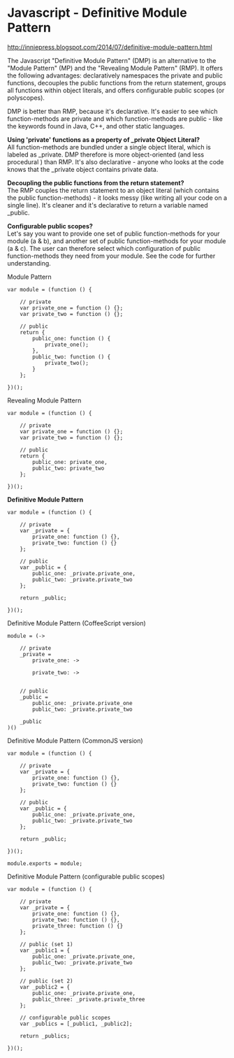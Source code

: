 Javascript - Definitive Module Pattern
==========================

http://inniepress.blogspot.com/2014/07/definitive-module-pattern.html

The Javascript "Definitive Module Pattern" (DMP) is an alternative to the "Module Pattern" (MP) and the "Revealing Module Pattern" (RMP). It offers the following advantages: declaratively namespaces the private and public functions, decouples the public functions from the return statement, groups all functions within object literals, and offers configurable public scopes (or polyscopes).

DMP is better than RMP, because it's declarative. It's easier to see which function-methods are private and which function-methods are public - like the keywords found in Java, C++, and other static languages.

**Using 'private' functions as a property of _private Object Literal?**  
All function-methods are bundled under a single object literal, which is labeled as _private. DMP therefore is more object-oriented (and less procedural ) than RMP. It's also declarative - anyone who looks at the code knows that the _private object contains private data.

**Decoupling the public functions from the return statement?**  
The RMP couples the return statement to an object literal (which contains the public function-methods) - it looks messy (like writing all your code on a single line). It's cleaner and it's declarative to return a variable named _public.

**Configurable public scopes?**  
Let's say you want to provide one set of public function-methods for your module (a & b), and another set of public function-methods for your module (a & c). The user can therefore select which configuration of public function-methods they need from your module. See the code for further understanding.


Module Pattern

    var module = (function () {

        // private
        var private_one = function () {};
        var private_two = function () {};

        // public
        return {
            public_one: function () {
                private_one();
            },
            public_two: function () {
                private_two();
            }
        };

    })();

Revealing Module Pattern

    var module = (function () {

        // private
        var private_one = function () {};
        var private_two = function () {};

        // public
        return {
            public_one: private_one,
            public_two: private_two
        };

    })();

**Definitive Module Pattern**

    var module = (function () {

        // private
        var _private = {
            private_one: function () {},
            private_two: function () {}
        };

        // public
        var _public = {
            public_one: _private.private_one,
            public_two: _private.private_two
        };

        return _public;

    })();

Definitive Module Pattern (CoffeeScript version)

    module = (->

        // private
        _private =
            private_one: ->
            
            private_two: ->
            
    
        // public
        _public =
            public_one: _private.private_one
            public_two: _private.private_two
    
        _public
    )()

Definitive Module Pattern (CommonJS version)

    var module = (function () {

        // private
        var _private = {
            private_one: function () {},
            private_two: function () {}
        };

        // public
        var _public = {
            public_one: _private.private_one,
            public_two: _private.private_two
        };

        return _public;

    })();

    module.exports = module;


Definitive Module Pattern (configurable public scopes)

    var module = (function () {

        // private
        var _private = {
            private_one: function () {},
            private_two: function () {},
            private_three: function () {}
        };

        // public (set 1)
        var _public1 = {
            public_one: _private.private_one,
            public_two: _private.private_two
        };

        // public (set 2)
        var _public2 = {
            public_one: _private.private_one,
            public_three: _private.private_three
        };

        // configurable public scopes
        var _publics = [_public1, _public2];

        return _publics;

    })();
